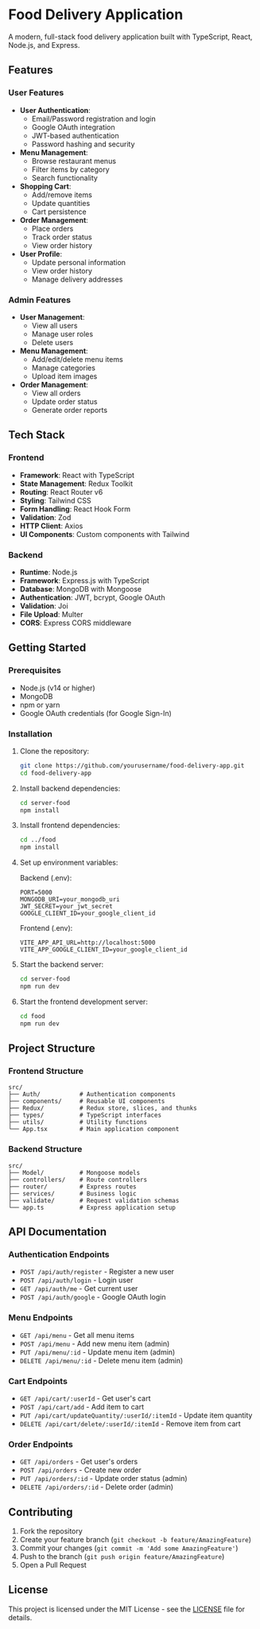# Food Delivery Application

A modern, full-stack food delivery application built with TypeScript, React, Node.js, and Express.

## Features

### User Features
- **User Authentication**: 
  - Email/Password registration and login
  - Google OAuth integration
  - JWT-based authentication
  - Password hashing and security
- **Menu Management**:
  - Browse restaurant menus
  - Filter items by category
  - Search functionality
- **Shopping Cart**:
  - Add/remove items
  - Update quantities
  - Cart persistence
- **Order Management**:
  - Place orders
  - Track order status
  - View order history
- **User Profile**:
  - Update personal information
  - View order history
  - Manage delivery addresses

### Admin Features
- **User Management**:
  - View all users
  - Manage user roles
  - Delete users
- **Menu Management**:
  - Add/edit/delete menu items
  - Manage categories
  - Upload item images
- **Order Management**:
  - View all orders
  - Update order status
  - Generate order reports

## Tech Stack

### Frontend
- **Framework**: React with TypeScript
- **State Management**: Redux Toolkit
- **Routing**: React Router v6
- **Styling**: Tailwind CSS
- **Form Handling**: React Hook Form
- **Validation**: Zod
- **HTTP Client**: Axios
- **UI Components**: Custom components with Tailwind

### Backend
- **Runtime**: Node.js
- **Framework**: Express.js with TypeScript
- **Database**: MongoDB with Mongoose
- **Authentication**: JWT, bcrypt, Google OAuth
- **Validation**: Joi
- **File Upload**: Multer
- **CORS**: Express CORS middleware

## Getting Started

### Prerequisites
- Node.js (v14 or higher)
- MongoDB
- npm or yarn
- Google OAuth credentials (for Google Sign-In)

### Installation

1. Clone the repository:
   ```bash
   git clone https://github.com/yourusername/food-delivery-app.git
   cd food-delivery-app
   ```

2. Install backend dependencies:
   ```bash
   cd server-food
   npm install
   ```

3. Install frontend dependencies:
   ```bash
   cd ../food
   npm install
   ```

4. Set up environment variables:

   Backend (.env):
   ```env
   PORT=5000
   MONGODB_URI=your_mongodb_uri
   JWT_SECRET=your_jwt_secret
   GOOGLE_CLIENT_ID=your_google_client_id
   ```

   Frontend (.env):
   ```env
   VITE_APP_API_URL=http://localhost:5000
   VITE_APP_GOOGLE_CLIENT_ID=your_google_client_id
   ```

5. Start the backend server:
   ```bash
   cd server-food
   npm run dev
   ```

6. Start the frontend development server:
   ```bash
   cd food
   npm run dev
   ```

## Project Structure

### Frontend Structure
```
src/
├── Auth/           # Authentication components
├── components/     # Reusable UI components
├── Redux/          # Redux store, slices, and thunks
├── types/          # TypeScript interfaces
├── utils/          # Utility functions
└── App.tsx         # Main application component
```

### Backend Structure
```
src/
├── Model/          # Mongoose models
├── controllers/    # Route controllers
├── router/         # Express routes
├── services/       # Business logic
├── validate/       # Request validation schemas
└── app.ts          # Express application setup
```

## API Documentation

### Authentication Endpoints
- `POST /api/auth/register` - Register a new user
- `POST /api/auth/login` - Login user
- `GET /api/auth/me` - Get current user
- `POST /api/auth/google` - Google OAuth login

### Menu Endpoints
- `GET /api/menu` - Get all menu items
- `POST /api/menu` - Add new menu item (admin)
- `PUT /api/menu/:id` - Update menu item (admin)
- `DELETE /api/menu/:id` - Delete menu item (admin)

### Cart Endpoints
- `GET /api/cart/:userId` - Get user's cart
- `POST /api/cart/add` - Add item to cart
- `PUT /api/cart/updateQuantity/:userId/:itemId` - Update item quantity
- `DELETE /api/cart/delete/:userId/:itemId` - Remove item from cart

### Order Endpoints
- `GET /api/orders` - Get user's orders
- `POST /api/orders` - Create new order
- `PUT /api/orders/:id` - Update order status (admin)
- `DELETE /api/orders/:id` - Delete order (admin)

## Contributing

1. Fork the repository
2. Create your feature branch (`git checkout -b feature/AmazingFeature`)
3. Commit your changes (`git commit -m 'Add some AmazingFeature'`)
4. Push to the branch (`git push origin feature/AmazingFeature`)
5. Open a Pull Request

## License

This project is licensed under the MIT License - see the [LICENSE](LICENSE) file for details.
